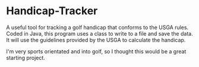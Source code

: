 # Handicap-Tracker
A useful tool for tracking a golf handicap that conforms to the USGA rules.
Coded in Java, this program uses a class to write to a file and save the data.
It will use the guidelines provided by the USGA to calculate the handicap.

I'm very sports orientated and into golf, so I thought this would be a great
starting project. 
